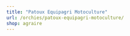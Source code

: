 ```yaml
---
title: "Patoux Equipagri Motoculture"
url: /orchies/patoux-equipagri-motoculture/
shop: agraire
---
```

